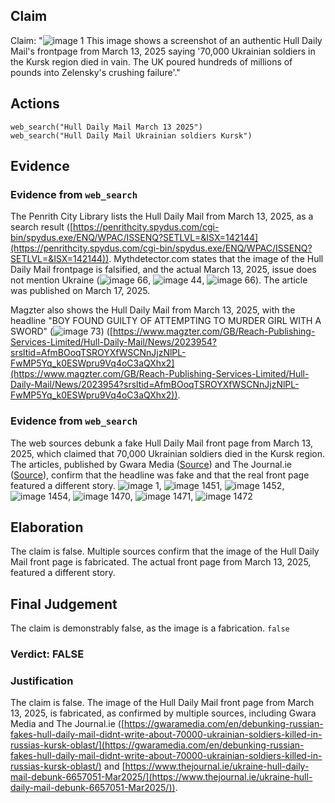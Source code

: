 ## Claim
Claim: "![image 1](media/0.jpg) This image shows a screenshot of an authentic Hull Daily Mail's frontpage from March 13, 2025 saying '70,000 Ukrainian soldiers in the Kursk region died in vain. The UK poured hundreds of millions of pounds into Zelensky's crushing failure'."

## Actions
```
web_search("Hull Daily Mail March 13 2025")
web_search("Hull Daily Mail Ukrainian soldiers Kursk")
```

## Evidence
### Evidence from `web_search`
The Penrith City Library lists the Hull Daily Mail from March 13, 2025, as a search result ([https://penrithcity.spydus.com/cgi-bin/spydus.exe/ENQ/WPAC/ISSENQ?SETLVL=&ISX=142144](https://penrithcity.spydus.com/cgi-bin/spydus.exe/ENQ/WPAC/ISSENQ?SETLVL=&ISX=142144)). Mythdetector.com states that the image of the Hull Daily Mail frontpage is falsified, and the actual March 13, 2025, issue does not mention Ukraine (![image 66](media/2025-08-06_17-26-1754501162-718406.jpg), ![image 44](media/2025-08-06_17-25-1754501124-685634.jpg), ![image 66](media/2025-08-06_17-26-1754501162-718406.jpg)). The article was published on March 17, 2025.

Magzter also shows the Hull Daily Mail from March 13, 2025, with the headline "BOY FOUND GUILTY OF ATTEMPTING TO MURDER GIRL WITH A SWORD" (![image 73](media/2025-08-06_17-26-1754501202-576951.jpg)) ([https://www.magzter.com/GB/Reach-Publishing-Services-Limited/Hull-Daily-Mail/News/2023954?srsltid=AfmBOoqTSROYXfWSCNnJjzNlPL-FwMP5Yq_k0ESWpru9Vq4oC3aQXhx2](https://www.magzter.com/GB/Reach-Publishing-Services-Limited/Hull-Daily-Mail/News/2023954?srsltid=AfmBOoqTSROYXfWSCNnJjzNlPL-FwMP5Yq_k0ESWpru9Vq4oC3aQXhx2)).


### Evidence from `web_search`
The web sources debunk a fake Hull Daily Mail front page from March 13, 2025, which claimed that 70,000 Ukrainian soldiers died in the Kursk region. The articles, published by Gwara Media ([Source](https://gwaramedia.com/en/debunking-russian-fakes-hull-daily-mail-didnt-write-about-70000-ukrainian-soldiers-killed-in-russias-kursk-oblast/)) and The Journal.ie ([Source](https://www.thejournal.ie/ukraine-hull-daily-mail-debunk-6657051-Mar2025/)), confirm that the headline was fake and that the real front page featured a different story. ![image 1](media/0.jpg), ![image 1451](media/2025-08-07_13-39-1754573946-256635.jpg), ![image 1452](media/2025-08-07_13-39-1754573949-807201.jpg), ![image 1454](media/2025-08-07_13-39-1754573951-547510.jpg), ![image 1470](media/2025-08-07_13-41-1754574071-817295.jpg), ![image 1471](media/2025-08-07_13-41-1754574072-732356.jpg), ![image 1472](media/2025-08-07_13-41-1754574075-181803.jpg)


## Elaboration
The claim is false. Multiple sources confirm that the image of the Hull Daily Mail front page is fabricated. The actual front page from March 13, 2025, featured a different story.


## Final Judgement
The claim is demonstrably false, as the image is a fabrication. `false`

### Verdict: FALSE

### Justification
The claim is false. The image of the Hull Daily Mail front page from March 13, 2025, is fabricated, as confirmed by multiple sources, including Gwara Media and The Journal.ie ([https://gwaramedia.com/en/debunking-russian-fakes-hull-daily-mail-didnt-write-about-70000-ukrainian-soldiers-killed-in-russias-kursk-oblast/](https://gwaramedia.com/en/debunking-russian-fakes-hull-daily-mail-didnt-write-about-70000-ukrainian-soldiers-killed-in-russias-kursk-oblast/) and [https://www.thejournal.ie/ukraine-hull-daily-mail-debunk-6657051-Mar2025/](https://www.thejournal.ie/ukraine-hull-daily-mail-debunk-6657051-Mar2025/)).
